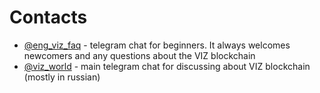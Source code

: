# Contacts

* [@eng_viz_faq](https://t.me/eng_viz_faq) - telegram chat for beginners. It always welcomes newcomers and any questions about the VIZ blockchain
* [@viz_world](https://t.me/viz_world) - main telegram chat for discussing about VIZ blockchain (mostly in russian)